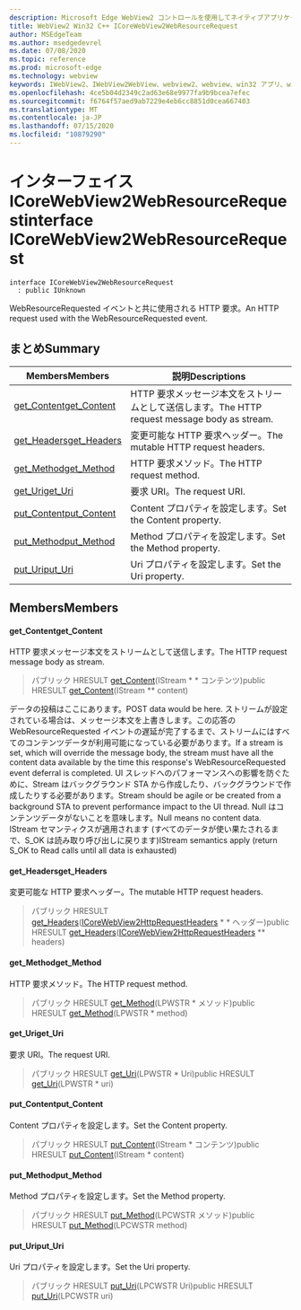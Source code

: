 ```yaml
---
description: Microsoft Edge WebView2 コントロールを使用してネイティブアプリケーションに web 技術 (HTML、CSS、JavaScript) を埋め込む
title: WebView2 Win32 C++ ICoreWebView2WebResourceRequest
author: MSEdgeTeam
ms.author: msedgedevrel
ms.date: 07/08/2020
ms.topic: reference
ms.prod: microsoft-edge
ms.technology: webview
keywords: IWebView2、IWebView2WebView、webview2、webview、win32 アプリ、win32、edge、ICoreWebView2、ICoreWebView2Controller、browser control、edge html、ICoreWebView2WebResourceRequest
ms.openlocfilehash: 4ce5b04d2349c2ad63e68e9977fa9b9bcea7efec
ms.sourcegitcommit: f6764f57aed9ab7229e4eb6cc8851d0cea667403
ms.translationtype: MT
ms.contentlocale: ja-JP
ms.lasthandoff: 07/15/2020
ms.locfileid: "10879290"
---
```

# <span data-ttu-id="cbe82-104">インターフェイス ICoreWebView2WebResourceRequest</span><span class="sxs-lookup"><span data-stu-id="cbe82-104">interface ICoreWebView2WebResourceRequest</span></span> 

```
interface ICoreWebView2WebResourceRequest
  : public IUnknown
```

<span data-ttu-id="cbe82-105">WebResourceRequested イベントと共に使用される HTTP 要求。</span><span class="sxs-lookup"><span data-stu-id="cbe82-105">An HTTP request used with the WebResourceRequested event.</span></span>

## <span data-ttu-id="cbe82-106">まとめ</span><span class="sxs-lookup"><span data-stu-id="cbe82-106">Summary</span></span>

 <span data-ttu-id="cbe82-107">Members</span><span class="sxs-lookup"><span data-stu-id="cbe82-107">Members</span></span>                        | <span data-ttu-id="cbe82-108">説明</span><span class="sxs-lookup"><span data-stu-id="cbe82-108">Descriptions</span></span>
--------------------------------|---------------------------------------------
[<span data-ttu-id="cbe82-109">get_Content</span><span class="sxs-lookup"><span data-stu-id="cbe82-109">get_Content</span></span>](#get_content) | <span data-ttu-id="cbe82-110">HTTP 要求メッセージ本文をストリームとして送信します。</span><span class="sxs-lookup"><span data-stu-id="cbe82-110">The HTTP request message body as stream.</span></span>
[<span data-ttu-id="cbe82-111">get_Headers</span><span class="sxs-lookup"><span data-stu-id="cbe82-111">get_Headers</span></span>](#get_headers) | <span data-ttu-id="cbe82-112">変更可能な HTTP 要求ヘッダー。</span><span class="sxs-lookup"><span data-stu-id="cbe82-112">The mutable HTTP request headers.</span></span>
[<span data-ttu-id="cbe82-113">get_Method</span><span class="sxs-lookup"><span data-stu-id="cbe82-113">get_Method</span></span>](#get_method) | <span data-ttu-id="cbe82-114">HTTP 要求メソッド。</span><span class="sxs-lookup"><span data-stu-id="cbe82-114">The HTTP request method.</span></span>
[<span data-ttu-id="cbe82-115">get_Uri</span><span class="sxs-lookup"><span data-stu-id="cbe82-115">get_Uri</span></span>](#get_uri) | <span data-ttu-id="cbe82-116">要求 URI。</span><span class="sxs-lookup"><span data-stu-id="cbe82-116">The request URI.</span></span>
[<span data-ttu-id="cbe82-117">put_Content</span><span class="sxs-lookup"><span data-stu-id="cbe82-117">put_Content</span></span>](#put_content) | <span data-ttu-id="cbe82-118">Content プロパティを設定します。</span><span class="sxs-lookup"><span data-stu-id="cbe82-118">Set the Content property.</span></span>
[<span data-ttu-id="cbe82-119">put_Method</span><span class="sxs-lookup"><span data-stu-id="cbe82-119">put_Method</span></span>](#put_method) | <span data-ttu-id="cbe82-120">Method プロパティを設定します。</span><span class="sxs-lookup"><span data-stu-id="cbe82-120">Set the Method property.</span></span>
[<span data-ttu-id="cbe82-121">put_Uri</span><span class="sxs-lookup"><span data-stu-id="cbe82-121">put_Uri</span></span>](#put_uri) | <span data-ttu-id="cbe82-122">Uri プロパティを設定します。</span><span class="sxs-lookup"><span data-stu-id="cbe82-122">Set the Uri property.</span></span>

## <span data-ttu-id="cbe82-123">Members</span><span class="sxs-lookup"><span data-stu-id="cbe82-123">Members</span></span>

#### <span data-ttu-id="cbe82-124">get_Content</span><span class="sxs-lookup"><span data-stu-id="cbe82-124">get_Content</span></span> 

<span data-ttu-id="cbe82-125">HTTP 要求メッセージ本文をストリームとして送信します。</span><span class="sxs-lookup"><span data-stu-id="cbe82-125">The HTTP request message body as stream.</span></span>

> <span data-ttu-id="cbe82-126">パブリック HRESULT [get_Content](#get_content)(IStream \* \* コンテンツ)</span><span class="sxs-lookup"><span data-stu-id="cbe82-126">public HRESULT [get_Content](#get_content)(IStream \*\* content)</span></span>

<span data-ttu-id="cbe82-127">データの投稿はここにあります。</span><span class="sxs-lookup"><span data-stu-id="cbe82-127">POST data would be here.</span></span> <span data-ttu-id="cbe82-128">ストリームが設定されている場合は、メッセージ本文を上書きします。この応答の WebResourceRequested イベントの遅延が完了するまで、ストリームにはすべてのコンテンツデータが利用可能になっている必要があります。</span><span class="sxs-lookup"><span data-stu-id="cbe82-128">If a stream is set, which will override the message body, the stream must have all the content data available by the time this response's WebResourceRequested event deferral is completed.</span></span> <span data-ttu-id="cbe82-129">UI スレッドへのパフォーマンスへの影響を防ぐために、Stream はバックグラウンド STA から作成したり、バックグラウンドで作成したりする必要があります。</span><span class="sxs-lookup"><span data-stu-id="cbe82-129">Stream should be agile or be created from a background STA to prevent performance impact to the UI thread.</span></span> <span data-ttu-id="cbe82-130">Null はコンテンツデータがないことを意味します。</span><span class="sxs-lookup"><span data-stu-id="cbe82-130">Null means no content data.</span></span> <span data-ttu-id="cbe82-131">IStream セマンティクスが適用されます (すべてのデータが使い果たされるまで、S_OK は読み取り呼び出しに戻ります)</span><span class="sxs-lookup"><span data-stu-id="cbe82-131">IStream semantics apply (return S_OK to Read calls until all data is exhausted)</span></span>

#### <span data-ttu-id="cbe82-132">get_Headers</span><span class="sxs-lookup"><span data-stu-id="cbe82-132">get_Headers</span></span> 

<span data-ttu-id="cbe82-133">変更可能な HTTP 要求ヘッダー。</span><span class="sxs-lookup"><span data-stu-id="cbe82-133">The mutable HTTP request headers.</span></span>

> <span data-ttu-id="cbe82-134">パブリック HRESULT [get_Headers](#get_headers)([ICoreWebView2HttpRequestHeaders](icorewebview2httprequestheaders.md) \* \* ヘッダー)</span><span class="sxs-lookup"><span data-stu-id="cbe82-134">public HRESULT [get_Headers](#get_headers)([ICoreWebView2HttpRequestHeaders](icorewebview2httprequestheaders.md) \*\* headers)</span></span>

#### <span data-ttu-id="cbe82-135">get_Method</span><span class="sxs-lookup"><span data-stu-id="cbe82-135">get_Method</span></span> 

<span data-ttu-id="cbe82-136">HTTP 要求メソッド。</span><span class="sxs-lookup"><span data-stu-id="cbe82-136">The HTTP request method.</span></span>

> <span data-ttu-id="cbe82-137">パブリック HRESULT [get_Method](#get_method)(LPWSTR \* メソッド)</span><span class="sxs-lookup"><span data-stu-id="cbe82-137">public HRESULT [get_Method](#get_method)(LPWSTR \* method)</span></span>

#### <span data-ttu-id="cbe82-138">get_Uri</span><span class="sxs-lookup"><span data-stu-id="cbe82-138">get_Uri</span></span> 

<span data-ttu-id="cbe82-139">要求 URI。</span><span class="sxs-lookup"><span data-stu-id="cbe82-139">The request URI.</span></span>

> <span data-ttu-id="cbe82-140">パブリック HRESULT [get_Uri](#get_uri)(LPWSTR \* Uri)</span><span class="sxs-lookup"><span data-stu-id="cbe82-140">public HRESULT [get_Uri](#get_uri)(LPWSTR \* uri)</span></span>

#### <span data-ttu-id="cbe82-141">put_Content</span><span class="sxs-lookup"><span data-stu-id="cbe82-141">put_Content</span></span> 

<span data-ttu-id="cbe82-142">Content プロパティを設定します。</span><span class="sxs-lookup"><span data-stu-id="cbe82-142">Set the Content property.</span></span>

> <span data-ttu-id="cbe82-143">パブリック HRESULT [put_Content](#put_content)(IStream \* コンテンツ)</span><span class="sxs-lookup"><span data-stu-id="cbe82-143">public HRESULT [put_Content](#put_content)(IStream \* content)</span></span>

#### <span data-ttu-id="cbe82-144">put_Method</span><span class="sxs-lookup"><span data-stu-id="cbe82-144">put_Method</span></span> 

<span data-ttu-id="cbe82-145">Method プロパティを設定します。</span><span class="sxs-lookup"><span data-stu-id="cbe82-145">Set the Method property.</span></span>

> <span data-ttu-id="cbe82-146">パブリック HRESULT [put_Method](#put_method)(LPCWSTR メソッド)</span><span class="sxs-lookup"><span data-stu-id="cbe82-146">public HRESULT [put_Method](#put_method)(LPCWSTR method)</span></span>

#### <span data-ttu-id="cbe82-147">put_Uri</span><span class="sxs-lookup"><span data-stu-id="cbe82-147">put_Uri</span></span> 

<span data-ttu-id="cbe82-148">Uri プロパティを設定します。</span><span class="sxs-lookup"><span data-stu-id="cbe82-148">Set the Uri property.</span></span>

> <span data-ttu-id="cbe82-149">パブリック HRESULT [put_Uri](#put_uri)(LPCWSTR Uri)</span><span class="sxs-lookup"><span data-stu-id="cbe82-149">public HRESULT [put_Uri](#put_uri)(LPCWSTR uri)</span></span>

